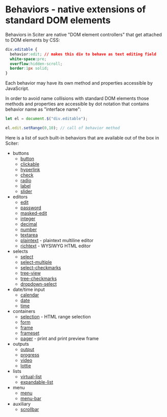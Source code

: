 # Behaviors - native extensions of standard DOM elements

Behaviors in Sciter are native "DOM element controllers" that get attached to DOM elements by CSS:

```CSS
div.editable {
  behavior:edit; // makes this div to behave as text editing field
  white-space:pre;
  overflow:hidden-scroll;
  border:1px solid;
}
```

Each behavior may have its own method and properties accessible by JavaScript.

In order to avoid name collisions with standard DOM elements those methods and properties are accessible by dot notation that contains behavior name as "interface name":

```JavaScript
let el = document.$("div.editable");

el.edit.setRange(0,10); // call of behavior method
```

Here is a list of such built-in behaviors that are available out of the box in Sciter:

* buttons 
  * [button](behavior-button.md) 
  * [clickable](behavior-clickable.md) 
  * [hyperlink](behavior-hyperlink.md) 
  * [check](behavior-check.md) 
  * [radio](behavior-radio.md) 
  * [label](behavior-label.md) 
  * [slider](behavior-slider.md) 
* editors 
  * [edit](behavior-edit.md) 
  * [password](behavior-password.md) 
  * [masked-edit](behavior-masked-edit.md) 
  * [integer](behavior-integer.md) 
  * [decimal](behavior-decimal.md) 
  * [number](behavior-number.md) 
  * [textarea](behavior-textarea.md) 
  * [plaintext](behavior-plaintext.md) - plaintext multiline editor
  * [richtext](behavior-richtext.md) - WYSIWYG HTML editor
* selects 
  * [select](behavior-select.md) 
  * [select-multiple](behavior-select-multiple.md) 
  * [select-checkmarks](behavior-select-checkmarks.md) 
  * [tree-view](behavior-tree-view.md) 
  * [tree-checkmarks](behavior-tree-checkmarks.md) 
  * [dropdown-select](behavior-select-dropdown.md) 
* date/time input 
  * [calendar](behavior-calendar.md) 
  * [date](behavior-date.md) 
  * [time](behavior-time.md) 
* containers 
  * [selection](behavior-selection.md) - HTML range selection
  * [form](behavior-form.md) 
  * [frame](behavior-frame.md) 
  * [frameset](behavior-frame-set.md) 
  * [pager](behavior-pager.md) - print and print preview frame
* outputs 
  * [output](behavior-output.md) 
  * [progress](behavior-progress.md) 
  * [video](behavior-video.md) 
  * [lottie](behavior-lottie.md) 
* lists
  * [virtual-list](behavior-virtual-list.md)
  * [expandable-list](behavior-expandable-list.md)
* menu 
  * [menu](behavior-menu.md) 
  * [menu-bar](behavior-menu-bar.md) 
* auxiliary 
  * [scrollbar](behavior-scrollbar.md)
